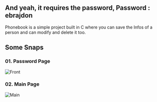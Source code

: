 ## And yeah, it requires the password, Password : ebrajdon
Phonebook is a simple project built in C where you can save the Infos of a person and can modify and delete it too.

## Some Snaps
### 01. Password Page
![Front](/screenshots/front.JPG)

### 02. Main Page
![Main](/screenshots/main.JPG)
